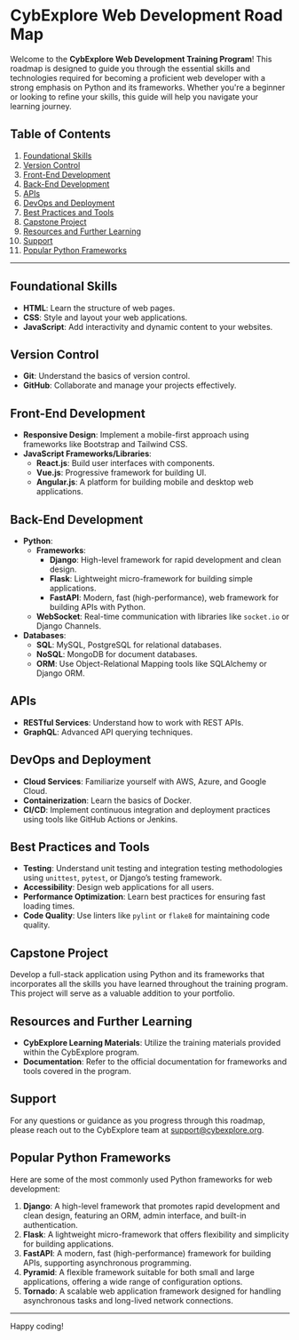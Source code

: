 # CybExplore Web Development Road Map

Welcome to the **CybExplore Web Development Training Program**! This roadmap is designed to guide you through the essential skills and technologies required for becoming a proficient web developer with a strong emphasis on Python and its frameworks. Whether you're a beginner or looking to refine your skills, this guide will help you navigate your learning journey.

## Table of Contents

1. [Foundational Skills](#foundational-skills)
2. [Version Control](#version-control)
3. [Front-End Development](#front-end-development)
4. [Back-End Development](#back-end-development)
5. [APIs](#apis)
6. [DevOps and Deployment](#devops-and-deployment)
7. [Best Practices and Tools](#best-practices-and-tools)
8. [Capstone Project](#capstone-project)
9. [Resources and Further Learning](#resources-and-further-learning)
10. [Support](#support)
11. [Popular Python Frameworks](#popular-python-frameworks)

---

## Foundational Skills

- **HTML**: Learn the structure of web pages.
- **CSS**: Style and layout your web applications.
- **JavaScript**: Add interactivity and dynamic content to your websites.

## Version Control

- **Git**: Understand the basics of version control.
- **GitHub**: Collaborate and manage your projects effectively.

## Front-End Development

- **Responsive Design**: Implement a mobile-first approach using frameworks like Bootstrap and Tailwind CSS.
- **JavaScript Frameworks/Libraries**:
  - **React.js**: Build user interfaces with components.
  - **Vue.js**: Progressive framework for building UI.
  - **Angular.js**: A platform for building mobile and desktop web applications.

## Back-End Development

- **Python**:
  - **Frameworks**:
    - **Django**: High-level framework for rapid development and clean design.
    - **Flask**: Lightweight micro-framework for building simple applications.
    - **FastAPI**: Modern, fast (high-performance), web framework for building APIs with Python.
  - **WebSocket**: Real-time communication with libraries like `socket.io` or Django Channels.
- **Databases**:
  - **SQL**: MySQL, PostgreSQL for relational databases.
  - **NoSQL**: MongoDB for document databases.
  - **ORM**: Use Object-Relational Mapping tools like SQLAlchemy or Django ORM.

## APIs

- **RESTful Services**: Understand how to work with REST APIs.
- **GraphQL**: Advanced API querying techniques.

## DevOps and Deployment

- **Cloud Services**: Familiarize yourself with AWS, Azure, and Google Cloud.
- **Containerization**: Learn the basics of Docker.
- **CI/CD**: Implement continuous integration and deployment practices using tools like GitHub Actions or Jenkins.

## Best Practices and Tools

- **Testing**: Understand unit testing and integration testing methodologies using `unittest`, `pytest`, or Django’s testing framework.
- **Accessibility**: Design web applications for all users.
- **Performance Optimization**: Learn best practices for ensuring fast loading times.
- **Code Quality**: Use linters like `pylint` or `flake8` for maintaining code quality.

## Capstone Project

Develop a full-stack application using Python and its frameworks that incorporates all the skills you have learned throughout the training program. This project will serve as a valuable addition to your portfolio.

## Resources and Further Learning

- **CybExplore Learning Materials**: Utilize the training materials provided within the CybExplore program.
- **Documentation**: Refer to the official documentation for frameworks and tools covered in the program.

## Support

For any questions or guidance as you progress through this roadmap, please reach out to the CybExplore team at [support@cybexplore.org](mailto:support@cybexplore.org).

## Popular Python Frameworks

Here are some of the most commonly used Python frameworks for web development:

1. **Django**: A high-level framework that promotes rapid development and clean design, featuring an ORM, admin interface, and built-in authentication.
2. **Flask**: A lightweight micro-framework that offers flexibility and simplicity for building applications.
3. **FastAPI**: A modern, fast (high-performance) framework for building APIs, supporting asynchronous programming.
4. **Pyramid**: A flexible framework suitable for both small and large applications, offering a wide range of configuration options.
5. **Tornado**: A scalable web application framework designed for handling asynchronous tasks and long-lived network connections.

---

Happy coding!

